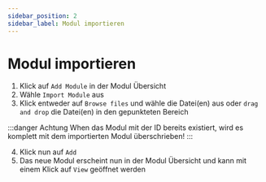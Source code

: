 ```yaml
---
sidebar_position: 2
sidebar_label: Modul importieren
---
```


# Modul importieren

1. Klick auf `Add Module` in der Modul Übersicht
2. Wähle `Import Module` aus
3. Klick entweder auf `Browse files` und wähle die Datei(en) aus oder `drag and drop` die Datei(en) in den gepunkteten Bereich

:::danger Achtung
When das Modul mit der ID bereits existiert, wird es komplett mit dem importierten Modul überschrieben!
:::

4. Klick nun auf `Add`
5. Das neue Modul erscheint nun in der Modul Übersicht und kann mit einem Klick auf `View` geöffnet werden



